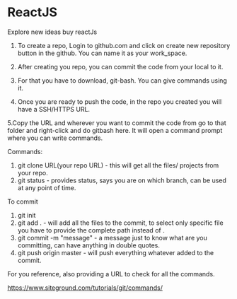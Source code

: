 # ReactJS
Explore new ideas buy reactJs

1. To create a repo, Login to github.com and click on create new repository button in the github. You can name it as your work_space.

2. After creating you repo, you can commit the code from your local to it.

3. For that you have to download, git-bash. You can give commands using it.

4. Once you are ready to push the code, in the repo you created you will have a SSH/HTTPS URL.

5.Copy the URL and wherever you want to commit the code from go to that folder and right-click and do gitbash here. It will open a command prompt where you can write commands.

Commands:

1. git clone URL(your repo URL) - this will get all the files/ projects from your repo.
2. git status - provides status, says you are on which branch, can be used at any point of time.

To commit
1. git init
2. git add . - will add all the files to the commit, to select only specific file you have to provide the complete path instead of .
3. git commit -m "message" - a message just to know what are you committing, can have anything in double quotes.
4. git push origin master - will push everything whatever added to the commit.

For you reference, also providing a URL to check for all the commands.

https://www.siteground.com/tutorials/git/commands/
